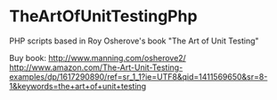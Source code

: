 TheArtOfUnitTestingPhp
======================

PHP scripts based in Roy Osherove's book "The Art of Unit Testing"

Buy book:
http://www.manning.com/osherove2/
http://www.amazon.com/The-Art-Unit-Testing-examples/dp/1617290890/ref=sr_1_1?ie=UTF8&qid=1411569650&sr=8-1&keywords=the+art+of+unit+testing
